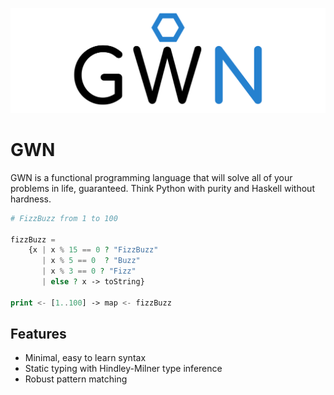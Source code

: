 ![GWN Logo](/media/GWN.png)
# GWN
GWN is a functional programming language that will solve all of your problems in life, guaranteed.
Think Python with purity and Haskell without hardness.

```php
# FizzBuzz from 1 to 100

fizzBuzz =
    {x | x % 15 == 0 ? "FizzBuzz"
       | x % 5 == 0  ? "Buzz"
       | x % 3 == 0 ? "Fizz"
       | else ? x -> toString}
    
print <- [1..100] -> map <- fizzBuzz
```

## Features
- Minimal, easy to learn syntax
- Static typing with Hindley-Milner type inference
- Robust pattern matching
